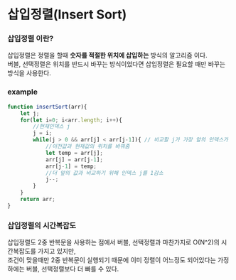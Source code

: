 # 삽입정렬(Insert Sort)

### 삽입정렬 이란?
삽입정렬은 정렬을 할때 __숫자를 적절한 위치에 삽입하는__ 방식의 알고리즘 이다.<br>
버블, 선택정렬은 위치를 반드시 바꾸는 방식이었다면 삽입정렬은 필요할 때만 바꾸는 방식을 사용한다.<br>

### example
```javascript
function insertSort(arr){
    let j;
    for(let i=0; i<arr.length; i++){
        //현재인덱스 j
        j = i;
        while(j > 0 && arr[j] < arr[j-1]){ // 비교할 j가 가장 앞의 인덱스가 아니거나 이전값보다 현재값이 큰 경우에만 실행
            //이전값과 현재값의 위치를 바꿔줌
            let temp = arr[j];  
            arr[j] = arr[j-1];
            arr[j-1] = temp;
            //더 앞의 값과 비교하기 위해 인덱스 j를 1감소
            j--;
        }
    }
    return arr;
}
```

### 삽입정렬의 시간복잡도
삽입정렬도 2중 반복문을 사용하는 점에서 버블, 선택정렬과 마찬가지로 O(N^2)의 시간복잡도를 가지고 있지만,
<br> 조건이 맞을때만 2중 반복문이 실행되기 때문에 이미 정렬이 어느정도 되어있다는 가정하에는 버블, 선택정렬보다 더 빠를 수 있다.

